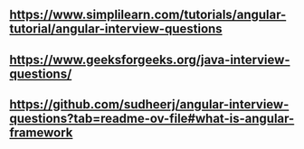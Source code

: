 

## https://www.simplilearn.com/tutorials/angular-tutorial/angular-interview-questions
## https://www.geeksforgeeks.org/java-interview-questions/
## https://github.com/sudheerj/angular-interview-questions?tab=readme-ov-file#what-is-angular-framework
